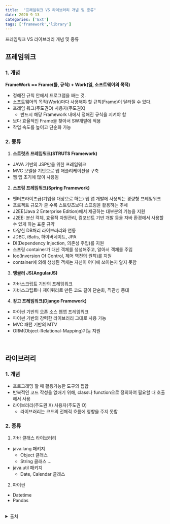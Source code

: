 ```yaml
---
title:  "프레임워크 VS 라이브러리 개념 및 종류"
date: 2020-9-13
categories: ['Ext']
tags: ['framework','library']
---
```


프레임워크 VS 라이브러리 개념 및 종류

## 프레임워크

### 1. 개념
**FrameWork == Frame(틀, 규칙) + Work(일, 소프트웨어의 목적)**
-  정해진 규칙 안에서 프로그램을 짜는 것.
-  소프트웨어의 목적(Work)마다 사용해야 할 규칙(Frame)이 달라질 수 있다.
-  프레임 워크(주도권O) 사용자(주도권X) 
   -  반드시 해당 Framework 내에서 정해진 규칙을 지켜야 함
- 보다 효율적인 Frame을 찾아서 SW개발에 적용
-  작업 속도를 높이고 단순화 가능

### 2. 종류
1. **스트럿츠 프레임워크(STRUTS Framework)**
  - JAVA 기반의 JSP만을 위한 프레임워크
  - MVC 모델을 기반으로 웹 애플리케이션을 구축
  - 웹 앱 초기에 많이 사용됨
2. **스프링 프레임워크(Spring Framework)**
  - 엔터프라이즈급(기업을 대상으로 하는) 웹 앱 개발에 사용되는 경량형 프레임워크
  - 프로젝트 규모가 클 수록 스트럿츠보다 스프링을 활용하는 추세
  - J2EE(Java 2 Enterprise Edition)에서 제공하는 대부분의 기능을 지원
  - J2EE: 분산 객체, 효율적 자원관리, 컴포넌트 기반 개발 등을 자바 환경에서 사용할 수 있게 하는 표준 규약 
  - 다양한 DB처리 라이브러리와 연동
  - JDBC, iBatis, 하이버네이트, JPA
  - DI(Dependency Injection, 의존성 주입)를 지원
  - 스프링 container가 대신 객체를 생성해주고, 알아서 객체를 주입
  - Ioc(Inversion Of Control, 제어 역전의 원칙)를 지원
  - container에 의해 생성된 객체는 자신이 어디에 쓰이는지 알지 못함
3. **앵귤러 JS(AngularJS)**
  - 자바스크립트 기반의 프레임워크
  - 자바스크립트나 제이쿼리로 만든 코드 길이 단순화, 직관성 증대
4. **장고 프레임워크(Django Framework)**
  - 파이썬 기반의 오픈 소스 웹앱 프레임워크
  - 파이썬 기반의 강력한 라이브러리 그대로 사용 가능
- MVC 패턴 기반의 MTV
- ORM(Object-Relational-Mapping)기능 지원

<br>


## 라이브러리

### 1. 개념
- 프로그래밍 할 때 활용가능한 도구의 집합
-  반복적인 코드 작성을 없애기 위해,  class나 function으로 정의하여 필요할 때 호출해서 사용
- 라이브러리(주도권 X) 사용자(주도권 O)
    - 라이브러리는 코드의 전체적 흐름에 영향을 주지 못함

### 2. 종류
1. 자바 클래스 라이브러리
-  java.lang 패키지
   -  Object 클래스
   -  String 클래스 ... 
-  java.util 패키지
   -  Date, Calendar 클래스 
2. 파이썬
-  Datetime
-  Pandas 

<br>

<details>
<summary>출처</summary>

- https://www.castingn.com/sourcing/kkultip_detail/110<br>
- https://webclub.tistory.com/458<br>
- https://engkimbs.tistory.com/673<br>
- https://www.linux.co.kr/home2/board/subbs/board.php?bo_table=lecture&wr_id=600<br>
- https://sehun-kim.github.io/sehun/springbean-lifecycle/<br>

</details>